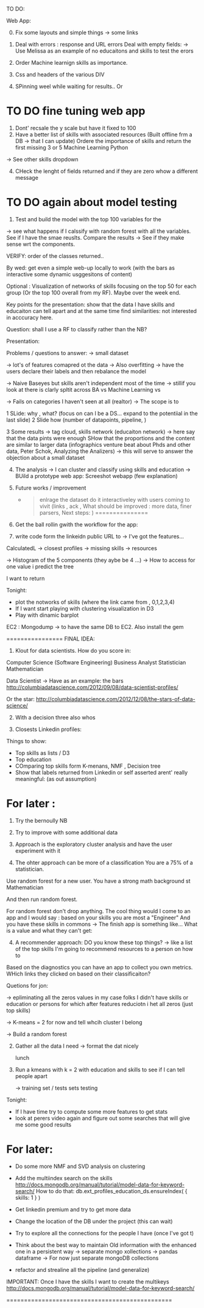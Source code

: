 TO DO:

Web App:

0) Fix some layouts and simple things
   -> some links 

  
1) Deal with errors : response and URL errors
    Deal with empty fields:
  -> Use Melissa as an example of no educaitons and skills to test the erors

2) Order Machine learnign skills as importance.
3) Css and headers of the various DIV
 
 4) SPinning weel while waiting for results..
    Or 

TO DO fine tuning web app
===========
1) Dont' recsale the y scale but have it fixed to 100
3) Have a better list of skills with associated resources
(Built offline frm a DB -> that I can update)
Ordere the importance of skills and return the first missing 3 or 5
Machine Learning
Python

-> See other skills dropdown

4) CHeck the lenght of fields returned and 
if they are zero whow a different message


TO DO again about model testing
==========

1) Test and build the model with the top 100 variables
for the 

-> see what happens if I calssify with random forest
with all the variables.
See if I have the smae reuslts.
Compare the results -> See if they make sense wrt the components.






VERIFY:
order of the classes returned..



By wed: get even a simple web-up locally to work (with the bars as interactive 
some dynamic usggesitons of content)

Optional : Visualization of networks of skills focusing on the top 50 for each group
(Or the top 100 overall from my RF).
Maybe over the week end.

Key points for the presentation:
show that the data I have skills and educaiton can tell apart
and at the same time find similarities:
not interested in acccuracy here.

Question: shall I use a RF to classify rather than the NB?


Presentation:

Problems / questions to answer:
  -> small dataset
  
  -> lot's of features comapred ot the data
    -> Also overfitting
    -> have the users declare their labels and then rebalance the model
  
  -> Naive Baseyes but skills aren't independent most of the time
      -> stillif you look at there is clarly spltit across BA vs Machine Learning vs 
 
  -> Fails on categories I haven't seen at all (realtor)
      -> The scope is to 

1 SLide: why , what? (focus on can I be a DS... expand to the potentiial in the last slide)
2 Slide how (number of datapoints, pipeline, )

3 Some results -> tag cloud, skills network (educaiton network)
  -> here say that the data pints were enough
  SHow that the proportions and the content are similar to larger data
  (infographics venture beat about Phds and other data, Peter Schok, Analyzing the Analizers)
  -> this will serve to answer the objection about a small dataset

4) The analysis -> I can cluster and classify using skills and education
    -> BUild a prototype web app:
    Screeshot webapp (few explanation)
5) Future works / improvement
   - > enlrage the dataset do it interactiveley with users coming to vivit
(links , ack , What should be improved : more data, finer parsers,
Next steps: )
===============

0) Get the ball rollin gwith the workflow for the app:
1) write code form the linkeidn public URL to 
-> I've got the features...


CalculatedL 
-> closest profiles
-> missing skills -> resources

-> Histogram of the 5 components (they aybe be 4 ...)
-> How to access for one value i predict the tree 


I want to return


Tonight:
- plot the notworks of skills (where the link came from , 0,1,2,3,4)
- If I want start playing with clustering visualization in D3
- Play with dinamic barplot

EC2 :
Mongodump -> to have the same DB to EC2.
Also install the gem




================
FINAL IDEA:
1) Klout for data scientists.
How do you score in:

Computer Science  (Software Engineering)
Business Analyst
Statistician
Mathematician

Data Scientist
-> Have as an example: the bars
http://columbiadatascience.com/2012/09/08/data-scientist-profiles/

Or the star:
http://columbiadatascience.com/2012/12/08/the-stars-of-data-science/


2) With a decision three also whos 

3) Closests Linkedin profiles:

Things to show:
- Top skills as lists / D3
- Top education
- COmparing top skills form K-menans, NMF , Decision tree
- Show that labels returned from Linkedin or self asserted
arent' really meaningful: (as out assumption)



For later :
==========

1) Try the bernoully NB
2) Try to improve with some additional data


2) Approach is the exploratory cluster analysis 
and have the user experiment with it

3) The ohter approach can be more of a classification 
You are a 75% of a statistician.

Use random forest for a new user.
You have a strong math background
st
Mathematician

And then run random forest.

For random forest don't drop anything.
The cool thing would I come to an app
and I would say : based on your skills you are most a "Engineer"
And you have these skills in commons ->
The finish app is something like...
What is a value and what they can't get:

4) A recommender approach:
DO you know these top things?
-> like a list of the top skills
I'm going to recommend resources to a person on how to 

Based on the diagnostics you can have an app to collect
you own metrics. WHich links they clicked on 
based on their classificaiton?



Quetions for jon:

-> epliminating all the zeros values in my case folks I didn't
have skills or education or persons for which after features reduciotn
i het all zeros (just top skills)


-> K-means = 2 for now and tell whcih cluster I belong

-> Build a random forest


2) Gather all the data I need 
   -> format the dat nicely

	lunch

3) Run a kmeans with k = 2 with
   education and skills to see if I can tell people
   apart 

   -> training set / tests sets testing 





Tonight:
- If I have time try to compute some more features to get stats
- look at perers video again and figure out some searches that will give me
some good results

For later:
==============
- Do some more NMF and SVD analysis on clustering

- Add the multiindex search on the skills
http://docs.mongodb.org/manual/tutorial/model-data-for-keyword-search/
How to do that:
db.ext_profiles_education_ds.ensureIndex( { skills: 1 } )


- Get linkedin premium and try to get more data
- Change the location of the DB under the project (this can wait)
- Try to explore all the connections for the people I have (once I've got t)
- Think about the best way to maintain Old information with the enhanced one in a persistent way
	-> separate mongo xollections
	-> pandas dataframe
	-> For now just separate mongoDB collections
- refactor and strealine all the pipeline (and generalize)


IMPORTANT:
Once I have the skills I want to create the multikeys 
http://docs.mongodb.org/manual/tutorial/model-data-for-keyword-search/

===============================================

